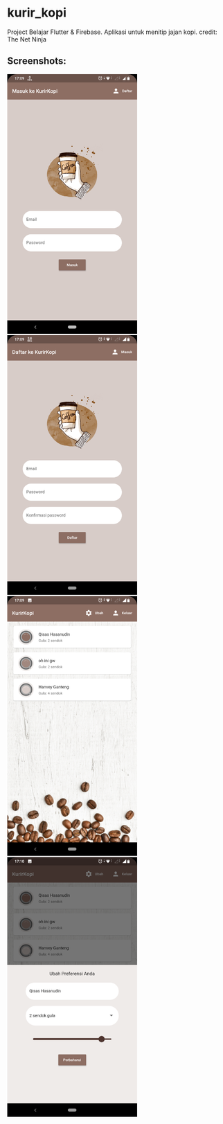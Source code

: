 # kurir_kopi

Project Belajar Flutter & Firebase. Aplikasi untuk menitip jajan kopi.
credit: The Net Ninja

## Screenshots:

<img src="screenshots/screenshot1.png" width="300">
<img src="screenshots/screenshot2.png" width="300">
<img src="screenshots/screenshot3.png" width="300">
<img src="screenshots/screenshot4.png" width="300">
